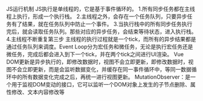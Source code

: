 JS运行机制
JS执行是单线程的，它是基于事件循环的。
1.所有同步任务都在主线程上执行，形成一个执行栈。
2.主线程之外，会存在一个任务队列，只要异步任务有了结果，就在任务队列中防止一个事件。
3.当执行栈中的所有同步任务执行完后，就会读取任务队列。那些对应的异步任务，会结束等待状态，进入执行栈。
4.主线程不断重复第三步
主线程的执行过程就是一个tick，而所有的异步结果都是通过任务队列来调度。Event Loop分为宏任务和微任务，无论是执行宏任务还是微任务，完成后都会进入到下一个tick，并在两个tick之间进行UI渲染。
Vue DOM更新是异步执行的，即修改数据时，视图不会立即更新，即修改数据时，视图不会立即更新，而是会监听数据变化，并缓存在同一事件循环中，等同一数据循环中的所有数据变化完成之后，再统一进行视图更新。
MutationObserver：是一个用于监视DOM变动的接口，它可以监听一个DOM对象上发生的子节点删除、属性修改、文本内容修改等